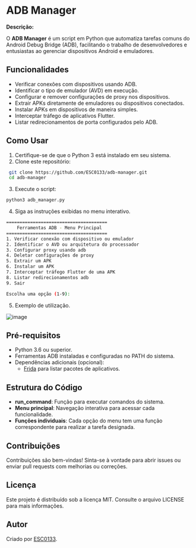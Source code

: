 # ADB Manager

**Descrição:**

O **ADB Manager** é um script em Python que automatiza tarefas comuns do Android Debug Bridge (ADB), facilitando o trabalho de desenvolvedores e entusiastas ao gerenciar dispositivos Android e emuladores.

## Funcionalidades

- Verificar conexões com dispositivos usando ADB.
- Identificar o tipo de emulador (AVD) em execução.
- Configurar e remover configurações de proxy nos dispositivos.
- Extrair APKs diretamente de emuladores ou dispositivos conectados.
- Instalar APKs em dispositivos de maneira simples.
- Interceptar tráfego de aplicativos Flutter.
- Listar redirecionamentos de porta configurados pelo ADB.

## Como Usar

1. Certifique-se de que o Python 3 está instalado em seu sistema.
2. Clone este repositório:

```bash
 git clone https://github.com/ESC0133/adb-manager.git
 cd adb-manager
```

3. Execute o script:

 ```bash
 python3 adb_manager.py
 ```

4. Siga as instruções exibidas no menu interativo.

````bash
======================================
    Ferramentas ADB - Menu Principal  
======================================
1. Verificar conexão com dispositivo ou emulador
2. Identificar o AVD ou arquitetura do processador
3. Configurar proxy usando adb
4. Deletar configurações de proxy
5. Extrair um APK
6. Instalar um APK
7. Interceptar tráfego Flutter de uma APK
8. Listar redirecionamentos adb
9. Sair

Escolha uma opção (1-9):
````

5. Exemplo de utilização.
   
![image](https://github.com/user-attachments/assets/2985cc9f-5f69-46a6-a977-3bde5a4529c9)


## Pré-requisitos

- Python 3.6 ou superior.
- Ferramentas ADB instaladas e configuradas no PATH do sistema.
- Dependências adicionais (opcional):
  - [Frida](https://frida.re/) para listar pacotes de aplicativos.

## Estrutura do Código

- **run_command**: Função para executar comandos do sistema.
- **Menu principal**: Navegação interativa para acessar cada funcionalidade.
- **Funções individuais**: Cada opção do menu tem uma função correspondente para realizar a tarefa designada.

## Contribuições

Contribuições são bem-vindas! Sinta-se à vontade para abrir issues ou enviar pull requests com melhorias ou correções.

## Licença

Este projeto é distribuído sob a licença MIT. Consulte o arquivo LICENSE para mais informações.

## Autor

Criado por [ESC0133](https://github.com/ESC0133).
